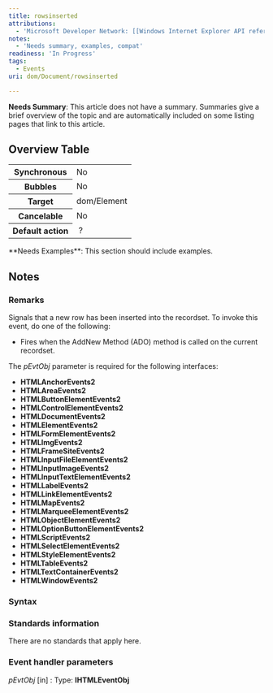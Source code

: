 ```yaml
---
title: rowsinserted
attributions:
  - 'Microsoft Developer Network: [[Windows Internet Explorer API reference](http://msdn.microsoft.com/en-us/library/ie/hh828809%28v=vs.85%29.aspx) Article]'
notes:
  - 'Needs summary, examples, compat'
readiness: 'In Progress'
tags:
  - Events
uri: dom/Document/rowsinserted

---
```

**Needs Summary**: This article does not have a summary. Summaries give a brief overview of the topic and are automatically included on some listing pages that link to this article.

## <span>Overview Table</span>

<table class="wikitable">
<tr>
<th>
Synchronous

</th>
<td>
No

</td>
</tr>
<tr>
<th>
Bubbles

</th>
<td>
No

</td>
</tr>
<tr>
<th>
Target

</th>
<td>
dom/Element

</td>
</tr>
<tr>
<th>
Cancelable

</th>
<td>
No

</td>
</tr>
<tr>
<th>
Default action

</th>
<td>
 ?

</td>
</tr>
</table>
**Needs Examples**: This section should include examples.

## <span>Notes</span>

### <span>Remarks</span>

Signals that a new row has been inserted into the recordset. To invoke this event, do one of the following:

-   Fires when the AddNew Method (ADO) method is called on the current recordset.

The *pEvtObj* parameter is required for the following interfaces:

-   **HTMLAnchorEvents2**
-   **HTMLAreaEvents2**
-   **HTMLButtonElementEvents2**
-   **HTMLControlElementEvents2**
-   **HTMLDocumentEvents2**
-   **HTMLElementEvents2**
-   **HTMLFormElementEvents2**
-   **HTMLImgEvents2**
-   **HTMLFrameSiteEvents2**
-   **HTMLInputFileElementEvents2**
-   **HTMLInputImageEvents2**
-   **HTMLInputTextElementEvents2**
-   **HTMLLabelEvents2**
-   **HTMLLinkElementEvents2**
-   **HTMLMapEvents2**
-   **HTMLMarqueeElementEvents2**
-   **HTMLObjectElementEvents2**
-   **HTMLOptionButtonElementEvents2**
-   **HTMLScriptEvents2**
-   **HTMLSelectElementEvents2**
-   **HTMLStyleElementEvents2**
-   **HTMLTableEvents2**
-   **HTMLTextContainerEvents2**
-   **HTMLWindowEvents2**

### <span>Syntax</span>

### <span>Standards information</span>

There are no standards that apply here.

### <span>Event handler parameters</span>

*pEvtObj* [in]
:   Type: ****IHTMLEventObj****

